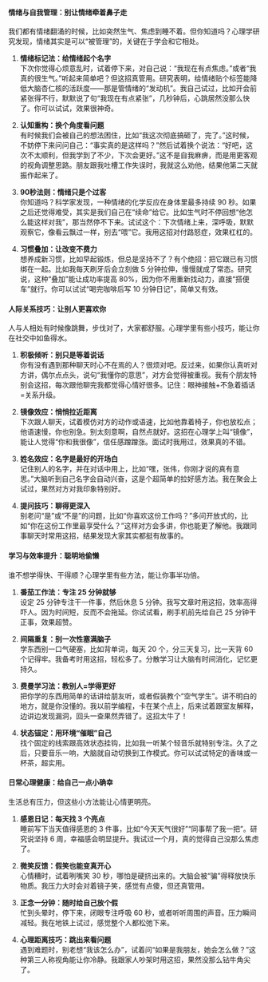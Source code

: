 #### **情绪与自我管理：别让情绪牵着鼻子走**
我们都有情绪翻涌的时候，比如突然生气、焦虑到睡不着。但你知道吗？心理学研究发现，情绪其实是可以“被管理”的，关键在于学会和它相处。

1. **情绪标记法：给情绪起个名字**  
   下次你觉得心烦意乱时，试着停下来，对自己说：“我现在有点焦虑。”或者“我真的很生气。”听起来简单吧？但这招真管用。研究表明，给情绪贴个标签能降低大脑杏仁核的活跃度——那是管情绪的“发动机”。我自己试过，比如开会前紧张得不行，默默说了句“我现在有点紧张”，几秒钟后，心跳居然没那么快了。你可以试试，效果很神奇。

2. **认知重构：换个角度看问题**  
   有时候我们会被自己的想法困住，比如“我这次彻底搞砸了，完了。”这时候，不妨停下来问问自己：“事实真的是这样吗？”然后试着换个说法：“好吧，这次不太顺利，但我学到了不少，下次会更好。”这不是自我麻痹，而是用更客观的视角调整思路。朋友跟我吐槽工作失误时，我就这么劝他，结果他第二天就振作起来了。

3. **90秒法则：情绪只是个过客**  
   你知道吗？科学家发现，一种情绪的化学反应在身体里最多持续 90 秒。如果之后还觉得难受，其实是我们自己在“续命”给它。比如生气时不停回想“他怎么能这样对我”，那当然停不下来。试试这个：下次情绪上来，深呼吸，默默观察它，像看云飘过一样，别去“喂”它。我用这招对付路怒症，效果杠杠的。

4. **习惯叠加：让改变不费力**  
   想养成新习惯，比如早起锻炼，但总是坚持不了？有个绝招：把它跟已有习惯绑在一起。比如我每天刷牙后会立刻做 5 分钟拉伸，慢慢就成了常态。研究说，这种“叠加”能让成功率提高 80%，因为你不用重新找动力，直接“搭便车”就行。你可以试试“喝完咖啡后写 10 分钟日记”，简单又有效。



#### **人际关系技巧：让别人更喜欢你**
人与人相处有时候像跳舞，步伐对了，大家都舒服。心理学里有些小技巧，能让你在社交中如鱼得水。

1. **积极倾听：别只是等着说话**  
   你有没有遇到那种聊天时心不在焉的人？很烦对吧。反过来，如果你认真听对方讲，偶尔点点头，说句“我懂你的意思”，对方会觉得被重视。我有个朋友特别会这招，每次跟他聊完我都觉得心情好很多。记住：眼神接触+不急着插话=关系升级。

2. **镜像效应：悄悄拉近距离**  
   下次跟人聊天，试着模仿对方的动作或语速，比如他靠着椅子，你也放松点；他语速慢，你也别急。别太刻意啊，自然点就好。这招在心理学上叫“镜像”，能让人觉得“你和我很像”，信任感蹭蹭涨。面试时我用过，效果真的不错。

3. **姓名效应：名字是最好的开场白**  
   记住别人的名字，并在对话中用上，比如“嘿，张伟，你刚才说的真有意思。”大脑听到自己名字会自动兴奋，这是个超简单的拉好感方法。我在聚会上试过，果然对方对我印象特别好。

4. **提问技巧：聊得更深入**  
   别老问“是”或“不是”的问题，比如“你喜欢这份工作吗？”多问开放式的，比如“你在这份工作里最享受什么？”这样对方会多讲，你也能更了解他。我跟同事聊天时常用这招，结果发现大家其实都挺有故事的。



#### **学习与效率提升：聪明地偷懒**
谁不想学得快、干得顺？心理学里有些方法，能让你事半功倍。

1. **番茄工作法：专注 25 分钟就够**  
   设定 25 分钟专注干一件事，然后休息 5 分钟。我写文章时用这招，效率高得吓人。因为时间短，反而不会拖延。你试试看，刷手机前先给自己 25 分钟干正事，效果超赞。

2. **间隔重复：别一次性塞满脑子**  
   学东西别一口气硬塞，比如背单词，每天 20 个，分三天复习，比一天背 60 个记得牢。我备考时用这招，轻松多了。分散学习让大脑有时间消化，记忆更持久。

3. **费曼学习法：教别人=学得更好**  
   把你学的东西用简单的话讲给朋友听，或者假装教个“空气学生”。讲不明白的地方，就是你没懂的。我以前学编程，卡在某个点上，后来试着跟室友解释，边讲边发现漏洞，回头一查果然弄错了。这招太牛了！

4. **状态锚定：用环境“催眠”自己**  
   找个固定的线索跟高效状态挂钩，比如我一听某个轻音乐就特别专注。久了之后，只要音乐一响，大脑就自动切换到工作模式。你可以试试特定的香味或一杯茶，超实用。



#### **日常心理健康：给自己一点小确幸**

生活总有压力，但这些小方法能让心情更明亮。

1. **感恩日记：每天找 3 个亮点**  
   睡前写下当天值得感恩的 3 件事，比如“今天天气很好”“同事帮了我一把”。研究说坚持 6 周，幸福感会明显提升。我试过一个月，真的觉得自己没那么焦虑了。

2. **微笑反馈：假笑也能变真开心**  
   心情糟时，试着咧嘴笑 30 秒，哪怕是硬挤出来的。大脑会被“骗”得释放快乐物质。我压力大时会对着镜子笑，感觉有点傻，但还真管用。

3. **正念一分钟：随时给自己放个假**  
   忙到头晕时，停下来，闭眼专注呼吸 60 秒，或者听听周围的声音。压力瞬间减轻。我在地铁上试过，感觉整个人都松弛下来。

4. **心理距离技巧：跳出来看问题**  
   遇到难题时，别老想“我该怎么办”，试着问“如果是我朋友，她会怎么做？”这种第三人称视角能让你冷静。我跟家人吵架时用这招，果然没那么钻牛角尖了。

